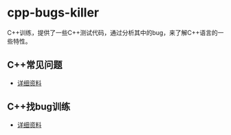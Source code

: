 # cpp-bugs-killer
C++训练，提供了一些C++测试代码，通过分析其中的bug，来了解C++语言的一些特性。

## C++常见问题
* [详细资料](https://github.com/gonglei007/cpp-bugs-killer/blob/main/mds/C++常见问题.md)

## C++找bug训练
* [详细资料](https://github.com/gonglei007/cpp-bugs-killer/blob/main/mds/C++找bug训练.md)
